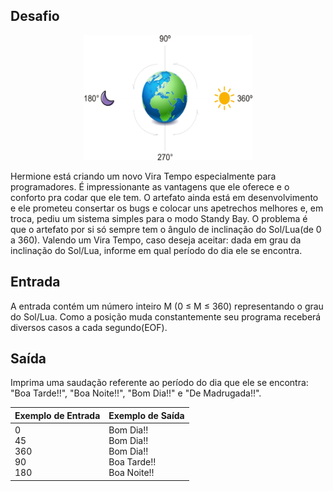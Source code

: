 ## Desafio

<p align="center">
    <img src="../../../../assets/mudanca.png" width="270" height="200">
</p>

Hermione está criando um novo Vira Tempo especialmente para programadores. É impressionante as vantagens que ele oferece e o conforto pra codar que ele tem. O artefato ainda está em desenvolvimento e ele prometeu consertar os bugs e colocar uns apetrechos melhores e, em troca, pediu um sistema simples para o modo Standy Bay. O problema é que o artefato por si só sempre tem o ângulo de inclinação do Sol/Lua(de 0 a 360). Valendo um Vira Tempo, caso deseja aceitar: dada em grau da inclinação do Sol/Lua, informe em qual período do dia ele se encontra.

## Entrada

A entrada contém um número inteiro M (0 ≤ M ≤ 360) representando o grau do Sol/Lua. Como a posição muda constantemente seu programa receberá diversos casos a cada segundo(EOF).

## Saída

Imprima uma saudação referente ao período do dia que ele se encontra: "Boa Tarde!!", "Boa Noite!!", "Bom Dia!!" e "De Madrugada!!".

 
| Exemplo de Entrada | Exemplo de Saída|
| ---|--- |
| 0<br />45<br />360<br />90<br />180 | Bom Dia!!<br />Bom Dia!!<br />Bom Dia!!<br />Boa Tarde!!<br />Boa Noite!! |

